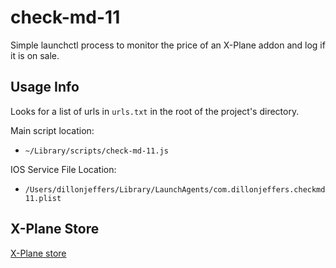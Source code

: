 # check-md-11

Simple launchctl process to monitor the price of an X-Plane addon and log if it is on sale.


## Usage Info

Looks for a list of urls in `urls.txt` in the root of the project's directory.

Main script location:

 * `~/Library/scripts/check-md-11.js`

IOS Service File Location:

 * `/Users/dillonjeffers/Library/LaunchAgents/com.dillonjeffers.checkmd11.plist`


## X-Plane Store

[X-Plane store](https://store.x-plane.org/)
